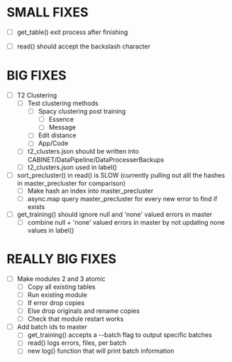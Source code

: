 # SMALL FIXES
- [ ] get_table() exit process after finishing
- [ ] read() should accept the backslash character


# BIG FIXES
- [ ] T2 Clustering
    - [ ] Test clustering methods
        - [ ] Spacy clustering post training
            - [ ] Essence
            - [ ] Message
        - [ ] Edit distance
        - [ ] App/Code
    - [ ] t2_clusters.json should be written into CABINET/DataPipeline/DataProcesserBackups
    - [ ] t2_clusters.json used in label()
- [ ] sort_precluster() in read() is SLOW (currently pulling out alll the hashes in master_precluster for comparison)
    - [ ] Make hash an index into master_precluster
    - [ ] async.map query master_precluster for every new error to find if exists
- [ ] get_training() should ignore null and 'none' valued errors in master
    - [ ] combine null + 'none' valued errors in master by not updating none values in label()

# REALLY BIG FIXES
- [ ] Make modules 2 and 3 atomic
    - [ ] Copy all existing tables
    - [ ] Run existing module
    - [ ] If error drop copies
    - [ ] Else drop originals and rename copies
    - [ ] Check that module restart works
- [ ] Add batch ids to master
    - [ ] get_training() accepts a --batch flag to output specific batches
    - [ ] read() logs errors, files, per batch
    - [ ] new log() function that will print batch information